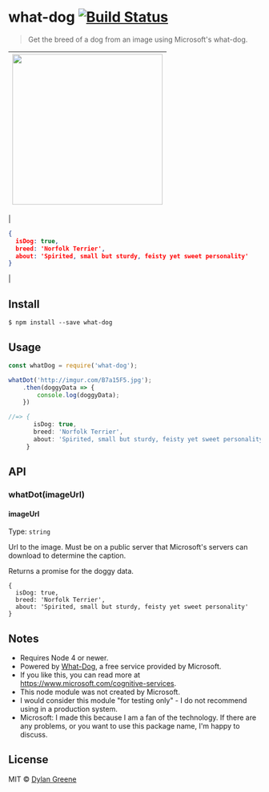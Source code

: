 # what-dog [![Build Status](https://travis-ci.org/dylang/what-dog.svg?branch=master)](https://travis-ci.org/dylang/what-dog)

> Get the breed of a dog from an image using Microsoft's what-dog.

| <img src="http://imgur.com/B7a15F5.jpg" width="300px"> |
|--------------------------------------|
|
```json
{
  isDog: true,
  breed: 'Norfolk Terrier',
  about: 'Spirited, small but sturdy, feisty yet sweet personality'
}
```
|

## Install

```
$ npm install --save what-dog
```


## Usage

```js
const whatDog = require('what-dog');

whatDot('http://imgur.com/B7a15F5.jpg');
    .then(doggyData => {
        console.log(doggyData);
    })

//=> {
       isDog: true,
       breed: 'Norfolk Terrier',
       about: 'Spirited, small but sturdy, feisty yet sweet personality'
     }
```


## API

### whatDot(imageUrl)

#### imageUrl

Type: `string`

Url to the image. Must be on a public server that Microsoft's servers can download to determine the caption.

Returns a promise for the doggy data.

```
{
  isDog: true,
  breed: 'Norfolk Terrier',
  about: 'Spirited, small but sturdy, feisty yet sweet personality'
}
```


## Notes

* Requires Node 4 or newer.
* Powered by [What-Dog](https://www.what-dog.net/), a free service provided by Microsoft.
* If you like this, you can read more at https://www.microsoft.com/cognitive-services.
* This node module was not created by Microsoft.
* I would consider this module "for testing only" - I do not recommend using in a production system.
* Microsoft: I made this because I am a fan of the technology. If there are any problems, or you want to use this package name, I'm happy to discuss.

## License

MIT © [Dylan Greene](https://github.com/dylang)
